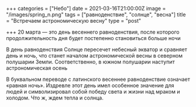 +++
categories = ["Небо"]
date = 2021-03-16T21:00:00Z
image = "/images/spring_n.png"
tags = ["равноденствие", "солнце", "весна"]
title = "Встречаем астрономическую весну"
type = "post"

+++
20 марта — это день весеннего равноденствия, после которого продолжительность дня будет постепенно становиться больше ночи  
  
В день равноденствия Солнце пересечет небесный экватор и сравняет день и ночь, что станет началом астрономической весны в северном полушарии Земли. Соответственно, в южном полушарии наступит астрономическая осень  
  
В буквальном переводе с латинского весеннее равноденствие означает «равная ночь». Издревле этот день имел особенное значение для людей и символизировал собой победу света и жизни над мраком и холодом. Что ж, ждем тепла и солнца.
